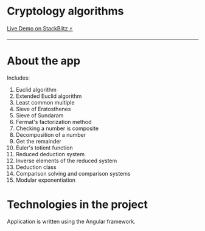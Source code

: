 # Cryptology algorithms

[Live Demo on StackBlitz ⚡️](https://stackblitz.com/edit/cryptoalg)

***
# About the app
Includes: 
1.  Euclid algorithm
2.  Extended Euclid algorithm
3.  Least common multiple
4.  Sieve of Eratosthenes
5.  Sieve of Sundaram
6.  Fermat's factorization method
7.  Checking a number is composite
8.  Decomposition of a number
9.  Get the remainder
10. Euler's totient function
11. Reduced deduction system
12. Inverse elements of the reduced system
13. Deduction class
14. Comparison solving and comparison systems
15. Modular exponentiation

# Technologies in the project
Application is written using the Angular framework.
